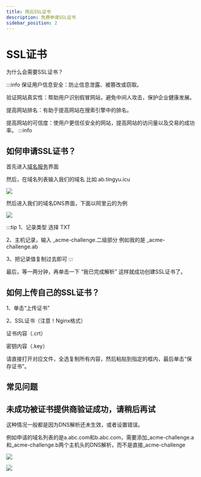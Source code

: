 ```yaml
---
title: 雨云SSL证书
description: 免费申请SSL证书
sidebar_position: 2
---
```


# SSL证书

为什么会需要SSL证书？

:::info
保证用户信息安全：防止信息泄露、被篡改或窃取。

验证网站真实性：帮助用户识别假冒网站，避免中间人攻击，保护企业健康发展。

提高网站排名：有助于提高网站在搜索引擎中的排名。

提高网站的可信度：使用户更信任安全的网站，提高网站的访问量以及交易的成功率。
:::info

## 如何申请SSL证书？

首先进入[域名服务](https://app.rainyun.com/apps/domain/list)界面

然后，在域名列表输入我们的域名 比如 ab.tingyu.icu

![](https://cn-sy1.rains3.com/rainyun-assets/pic/2023/12/20231211102959_f9d5c16a7f42203f8c195432354a3271.png)

然后进入我们的域名DNS界面，下面以阿里云的为例

![](https://cn-sy1.rains3.com/rainyun-assets/pic/2023/12/20231211102959_b3bf60b851ebaeb2768b01a32e2ef32f.png)

:::tip
1、记录类型 选择 TXT

2、主机记录，输入 _acme-challenge.二级部分  例如我的是 _acme-challenge.ab 

3、把记录值复制过去即可
:::

最后，等一两分钟，再单击一下 “我已完成解析” 这样就成功创建SSL证书了。

## 如何上传自己的SSL证书？

1、单击“上传证书”

2、SSL证书（注意！Nginx格式）
  
   证书内容（.crt）

   密钥内容（.key）

   请直接打开对应文件，全选复制所有内容，然后粘贴到指定的框内，最后单击“保存证书”。

## 常见问题

## 未成功被证书提供商验证成功，请稍后再试

这种情况一般都是因为DNS解析还未生效，或者设置错误。

例如申请的域名列表的是a.abc.com和b.abc.com，需要添加_acme-challenge.a和_acme-challenge.b两个主机头的DNS解析，而不是直接_acme-challenge

![](https://cn-sy1.rains3.com/rainyun-assets/pic/2024/03/20240311153931_723493bbbc8715d7135cc28057ecf950.png)

![](https://cn-sy1.rains3.com/rainyun-assets/pic/2024/03/20240311153041_09530fb0f8605a74482dc50c1fd1d272.png)
